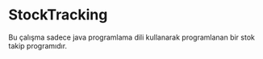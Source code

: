 # StockTracking
Bu çalışma sadece java programlama dili kullanarak programlanan bir stok takip programıdır.
